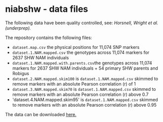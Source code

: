 # niabshw - data files

The following data have been quality controlled, see: *Horsnell, Wright et al. (underprep).* 

The repository contains the following files:
- `dataset.map.csv` the physical positions for 11,074 SNP markers
- `dataset.1.NAM.mapped.csv` the genotypes across 11,074 markers for 2637 SHW NAM individuals  
- `dataset.1.NAM.mapped.with.parents.csv`the genotypes across 11,074 markers for 2637 SHW NAM individuals + 54 primary SHW parents and Robigus
- `dataset.2.NAM.mapped.skim100` is `dataset.1.NAM.mapped.csv` skimmed to remove markers with an absolute Pearson correlation (r) of 1
- `dataset.3.NAM.mapped.skim70`  is `dataset.1.NAM.mapped.csv` skimmed to remove markers with an absolute Pearson correlation (r) above 0.7
- 'dataset.4.NAM.mapped.skim95' is `dataset.1.NAM.mapped.csv` skimmed to remove markers with an absolute Pearson correlation (r) above 0.95

  
The data can be downloaded [here.](https://github.com/TallyWright/niabshw/raw/main/Data/Data.zip)


